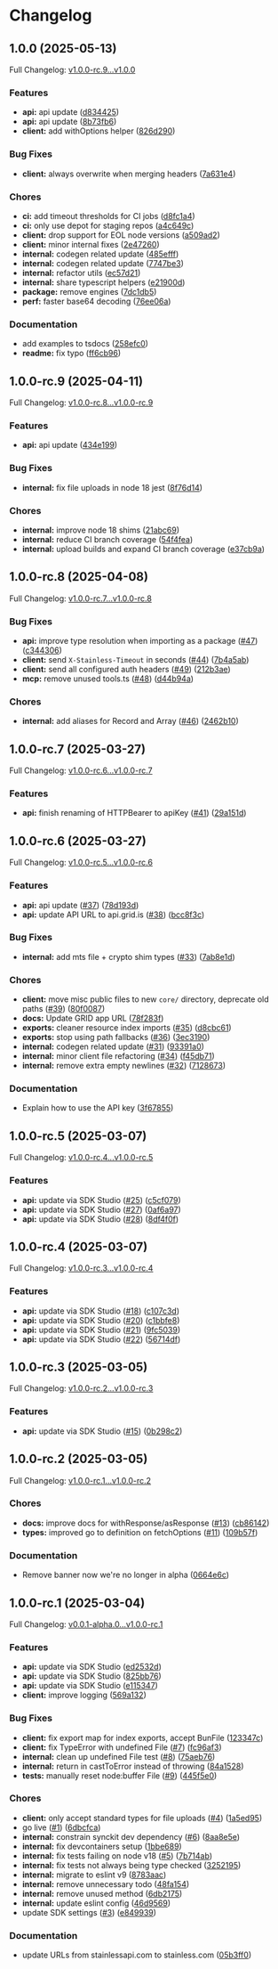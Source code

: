 # Changelog

## 1.0.0 (2025-05-13)

Full Changelog: [v1.0.0-rc.9...v1.0.0](https://github.com/GRID-is/api-sdk-ts/compare/v1.0.0-rc.9...v1.0.0)

### Features

* **api:** api update ([d834425](https://github.com/GRID-is/api-sdk-ts/commit/d834425570e026346310267dd03bab3a6e44f997))
* **api:** api update ([8b73fb6](https://github.com/GRID-is/api-sdk-ts/commit/8b73fb643ac2b279da2ab74ed8453e3d7f706135))
* **client:** add withOptions helper ([826d290](https://github.com/GRID-is/api-sdk-ts/commit/826d290d1c8d2471fdcaa3e8d0b4b42c13727283))


### Bug Fixes

* **client:** always overwrite when merging headers ([7a631e4](https://github.com/GRID-is/api-sdk-ts/commit/7a631e4d9623f4aa003f6f24609078bc1103442c))


### Chores

* **ci:** add timeout thresholds for CI jobs ([d8fc1a4](https://github.com/GRID-is/api-sdk-ts/commit/d8fc1a4cf641d6626357ba9c5141d42d3e52d2e0))
* **ci:** only use depot for staging repos ([a4c649c](https://github.com/GRID-is/api-sdk-ts/commit/a4c649c874ea9130eff6556afce0fe89a87cc22a))
* **client:** drop support for EOL node versions ([a509ad2](https://github.com/GRID-is/api-sdk-ts/commit/a509ad2438b2b2319895a3ed235424ebf9e2c820))
* **client:** minor internal fixes ([2e47260](https://github.com/GRID-is/api-sdk-ts/commit/2e47260d9d3e4e556daec6f623a7fa2490b0f880))
* **internal:** codegen related update ([485efff](https://github.com/GRID-is/api-sdk-ts/commit/485efff03ee7213cb0d2a653e605c3129d0ebbb1))
* **internal:** codegen related update ([7747be3](https://github.com/GRID-is/api-sdk-ts/commit/7747be3b3564af6aa4fce340f6760cd28fe8557a))
* **internal:** refactor utils ([ec57d21](https://github.com/GRID-is/api-sdk-ts/commit/ec57d2112fc5f63c3ed8283194864ee0fd38f0d1))
* **internal:** share typescript helpers ([e21900d](https://github.com/GRID-is/api-sdk-ts/commit/e21900da0bef0e07cd867c6ee706a3e84b86f60a))
* **package:** remove engines ([7dc1db5](https://github.com/GRID-is/api-sdk-ts/commit/7dc1db518861b3cda7682639d81c127366fabb3e))
* **perf:** faster base64 decoding ([76ee06a](https://github.com/GRID-is/api-sdk-ts/commit/76ee06a4d5780e8b7974f90aff9726e06e1a7240))


### Documentation

* add examples to tsdocs ([258efc0](https://github.com/GRID-is/api-sdk-ts/commit/258efc07237dc9af8836358b27a26d9676bffe96))
* **readme:** fix typo ([ff6cb96](https://github.com/GRID-is/api-sdk-ts/commit/ff6cb967df9f929940c619252a56e56a637d347a))

## 1.0.0-rc.9 (2025-04-11)

Full Changelog: [v1.0.0-rc.8...v1.0.0-rc.9](https://github.com/GRID-is/api-sdk-ts/compare/v1.0.0-rc.8...v1.0.0-rc.9)

### Features

* **api:** api update ([434e199](https://github.com/GRID-is/api-sdk-ts/commit/434e199b310c922c55b065236096f44ade271f63))


### Bug Fixes

* **internal:** fix file uploads in node 18 jest ([8f76d14](https://github.com/GRID-is/api-sdk-ts/commit/8f76d14c877c2b6d3a00f803fe0d117726bfdd10))


### Chores

* **internal:** improve node 18 shims ([21abc69](https://github.com/GRID-is/api-sdk-ts/commit/21abc6974f2d08ef9e55758c1bc88567e9b78c54))
* **internal:** reduce CI branch coverage ([54f4fea](https://github.com/GRID-is/api-sdk-ts/commit/54f4feac82aad9e03d6dc87123a506df98fd906b))
* **internal:** upload builds and expand CI branch coverage ([e37cb9a](https://github.com/GRID-is/api-sdk-ts/commit/e37cb9a3912a916f1a43013b19cb6381e12fcf50))

## 1.0.0-rc.8 (2025-04-08)

Full Changelog: [v1.0.0-rc.7...v1.0.0-rc.8](https://github.com/GRID-is/api-sdk-ts/compare/v1.0.0-rc.7...v1.0.0-rc.8)

### Bug Fixes

* **api:** improve type resolution when importing as a package ([#47](https://github.com/GRID-is/api-sdk-ts/issues/47)) ([c344306](https://github.com/GRID-is/api-sdk-ts/commit/c344306e2f61fb6c4a2b830e184a7095e1c53093))
* **client:** send `X-Stainless-Timeout` in seconds ([#44](https://github.com/GRID-is/api-sdk-ts/issues/44)) ([7b4a5ab](https://github.com/GRID-is/api-sdk-ts/commit/7b4a5aba048bb1b20e8b897f12fab28fefdca15e))
* **client:** send all configured auth headers ([#49](https://github.com/GRID-is/api-sdk-ts/issues/49)) ([212b3ae](https://github.com/GRID-is/api-sdk-ts/commit/212b3ae5516f76b76592534be02defec7fd75e34))
* **mcp:** remove unused tools.ts ([#48](https://github.com/GRID-is/api-sdk-ts/issues/48)) ([d44b94a](https://github.com/GRID-is/api-sdk-ts/commit/d44b94a902a7d397a8c2b004e261a97dc3d59446))


### Chores

* **internal:** add aliases for Record and Array ([#46](https://github.com/GRID-is/api-sdk-ts/issues/46)) ([2462b10](https://github.com/GRID-is/api-sdk-ts/commit/2462b1024bf10be8395b931863355d874fefc0ce))

## 1.0.0-rc.7 (2025-03-27)

Full Changelog: [v1.0.0-rc.6...v1.0.0-rc.7](https://github.com/GRID-is/api-sdk-ts/compare/v1.0.0-rc.6...v1.0.0-rc.7)

### Features

* **api:** finish renaming of HTTPBearer to apiKey ([#41](https://github.com/GRID-is/api-sdk-ts/issues/41)) ([29a151d](https://github.com/GRID-is/api-sdk-ts/commit/29a151deedf3e7fc9fd062be0a531c3f2b60ed84))

## 1.0.0-rc.6 (2025-03-27)

Full Changelog: [v1.0.0-rc.5...v1.0.0-rc.6](https://github.com/GRID-is/api-sdk-ts/compare/v1.0.0-rc.5...v1.0.0-rc.6)

### Features

* **api:** api update ([#37](https://github.com/GRID-is/api-sdk-ts/issues/37)) ([78d193d](https://github.com/GRID-is/api-sdk-ts/commit/78d193d3d4619f1266ebedccbd3bc73c96e7fcc9))
* **api:** update API URL to api.grid.is ([#38](https://github.com/GRID-is/api-sdk-ts/issues/38)) ([bcc8f3c](https://github.com/GRID-is/api-sdk-ts/commit/bcc8f3c5c61e904e29dd0a7a3bf4de6b112e1729))


### Bug Fixes

* **internal:** add mts file + crypto shim types ([#33](https://github.com/GRID-is/api-sdk-ts/issues/33)) ([7ab8e1d](https://github.com/GRID-is/api-sdk-ts/commit/7ab8e1d00af0416eaa467c42be42a1960abc514a))


### Chores

* **client:** move misc public files to new `core/` directory, deprecate old paths ([#39](https://github.com/GRID-is/api-sdk-ts/issues/39)) ([80f0087](https://github.com/GRID-is/api-sdk-ts/commit/80f00879d13e20c34f51deebdc76f33ffff05634))
* **docs:** Update GRID app URL ([78f283f](https://github.com/GRID-is/api-sdk-ts/commit/78f283fd34f299634cd7755b886811191096045b))
* **exports:** cleaner resource index imports ([#35](https://github.com/GRID-is/api-sdk-ts/issues/35)) ([d8cbc61](https://github.com/GRID-is/api-sdk-ts/commit/d8cbc615cfa73a4d040ba0b3ef9a63312ba4f7f7))
* **exports:** stop using path fallbacks ([#36](https://github.com/GRID-is/api-sdk-ts/issues/36)) ([3ec3190](https://github.com/GRID-is/api-sdk-ts/commit/3ec3190e6113e5ba0e3e3e9bd13ed77387059a17))
* **internal:** codegen related update ([#31](https://github.com/GRID-is/api-sdk-ts/issues/31)) ([93391a0](https://github.com/GRID-is/api-sdk-ts/commit/93391a0a8513219fdf851d0913d16fe32114a318))
* **internal:** minor client file refactoring ([#34](https://github.com/GRID-is/api-sdk-ts/issues/34)) ([f45db71](https://github.com/GRID-is/api-sdk-ts/commit/f45db71123d330d8fd065d50e3d4888d6ba422d1))
* **internal:** remove extra empty newlines ([#32](https://github.com/GRID-is/api-sdk-ts/issues/32)) ([7128673](https://github.com/GRID-is/api-sdk-ts/commit/7128673f7fc7dac02c8884875b95da2c7ff67986))


### Documentation

* Explain how to use the API key ([3f67855](https://github.com/GRID-is/api-sdk-ts/commit/3f67855e034df13f465372a83c66386375bf0fff))

## 1.0.0-rc.5 (2025-03-07)

Full Changelog: [v1.0.0-rc.4...v1.0.0-rc.5](https://github.com/GRID-is/api-sdk-ts/compare/v1.0.0-rc.4...v1.0.0-rc.5)

### Features

* **api:** update via SDK Studio ([#25](https://github.com/GRID-is/api-sdk-ts/issues/25)) ([c5cf079](https://github.com/GRID-is/api-sdk-ts/commit/c5cf079750762b60fcdea6c69863f456720bd4b8))
* **api:** update via SDK Studio ([#27](https://github.com/GRID-is/api-sdk-ts/issues/27)) ([0af6a97](https://github.com/GRID-is/api-sdk-ts/commit/0af6a97467d36ba404805bbf22660749e31c2f62))
* **api:** update via SDK Studio ([#28](https://github.com/GRID-is/api-sdk-ts/issues/28)) ([8df4f0f](https://github.com/GRID-is/api-sdk-ts/commit/8df4f0fb96951d815bbfb3c72db34ed0c1ed6d7f))

## 1.0.0-rc.4 (2025-03-07)

Full Changelog: [v1.0.0-rc.3...v1.0.0-rc.4](https://github.com/GRID-is/api-sdk-ts/compare/v1.0.0-rc.3...v1.0.0-rc.4)

### Features

* **api:** update via SDK Studio ([#18](https://github.com/GRID-is/api-sdk-ts/issues/18)) ([c107c3d](https://github.com/GRID-is/api-sdk-ts/commit/c107c3dcb0885cf9694813d2a8be1c178e764302))
* **api:** update via SDK Studio ([#20](https://github.com/GRID-is/api-sdk-ts/issues/20)) ([c1bbfe8](https://github.com/GRID-is/api-sdk-ts/commit/c1bbfe876f366525194ea85113510a34d2223e4d))
* **api:** update via SDK Studio ([#21](https://github.com/GRID-is/api-sdk-ts/issues/21)) ([9fc5039](https://github.com/GRID-is/api-sdk-ts/commit/9fc5039e1fe544f9760b2d6977a7650c1cc10f26))
* **api:** update via SDK Studio ([#22](https://github.com/GRID-is/api-sdk-ts/issues/22)) ([56714df](https://github.com/GRID-is/api-sdk-ts/commit/56714dffac5e1da2e53411eeb9849b0dbda46c7c))

## 1.0.0-rc.3 (2025-03-05)

Full Changelog: [v1.0.0-rc.2...v1.0.0-rc.3](https://github.com/GRID-is/api-sdk-ts/compare/v1.0.0-rc.2...v1.0.0-rc.3)

### Features

* **api:** update via SDK Studio ([#15](https://github.com/GRID-is/api-sdk-ts/issues/15)) ([0b298c2](https://github.com/GRID-is/api-sdk-ts/commit/0b298c2021d159cf8584e29a80bc9aaf97e4bf4c))

## 1.0.0-rc.2 (2025-03-05)

Full Changelog: [v1.0.0-rc.1...v1.0.0-rc.2](https://github.com/GRID-is/api-sdk-ts/compare/v1.0.0-rc.1...v1.0.0-rc.2)

### Chores

* **docs:** improve docs for withResponse/asResponse ([#13](https://github.com/GRID-is/api-sdk-ts/issues/13)) ([cb86142](https://github.com/GRID-is/api-sdk-ts/commit/cb861427d44fe9e1811816dea0e0a8a30031bd25))
* **types:** improved go to definition on fetchOptions ([#11](https://github.com/GRID-is/api-sdk-ts/issues/11)) ([109b57f](https://github.com/GRID-is/api-sdk-ts/commit/109b57f0be0a415454c738796cc23ac503f6b7d2))


### Documentation

* Remove banner now we're no longer in alpha ([0664e6c](https://github.com/GRID-is/api-sdk-ts/commit/0664e6c1367801e0b4211b386a4ec37b31813b51))

## 1.0.0-rc.1 (2025-03-04)

Full Changelog: [v0.0.1-alpha.0...v1.0.0-rc.1](https://github.com/GRID-is/api-sdk-ts/compare/v0.0.1-alpha.0...v1.0.0-rc.1)

### Features

* **api:** update via SDK Studio ([ed2532d](https://github.com/GRID-is/api-sdk-ts/commit/ed2532d0acf35c2b641c2bc4dea2d99578bef31b))
* **api:** update via SDK Studio ([825bb76](https://github.com/GRID-is/api-sdk-ts/commit/825bb764f8f3ba261fa822b2ced25760f3d57f9e))
* **api:** update via SDK Studio ([e115347](https://github.com/GRID-is/api-sdk-ts/commit/e11534720f9792f9f8c7b530b3ff1d684d63b8ae))
* **client:** improve logging ([569a132](https://github.com/GRID-is/api-sdk-ts/commit/569a13271ac7494147ac50c8b7b8fdd320c63b49))


### Bug Fixes

* **client:** fix export map for index exports, accept BunFile ([123347c](https://github.com/GRID-is/api-sdk-ts/commit/123347c586b62a7842838840cdb4e34f6e6a563b))
* **client:** fix TypeError with undefined File ([#7](https://github.com/GRID-is/api-sdk-ts/issues/7)) ([fc96af3](https://github.com/GRID-is/api-sdk-ts/commit/fc96af3add60747312a94ece211be69def2e4d43))
* **internal:** clean up undefined File test ([#8](https://github.com/GRID-is/api-sdk-ts/issues/8)) ([75aeb76](https://github.com/GRID-is/api-sdk-ts/commit/75aeb76c03b0b5e83db67f974ee49531c6dcda18))
* **internal:** return in castToError instead of throwing ([84a1528](https://github.com/GRID-is/api-sdk-ts/commit/84a152897102999cbb3396f5cd4fdbb84e7739fb))
* **tests:** manually reset node:buffer File ([#9](https://github.com/GRID-is/api-sdk-ts/issues/9)) ([445f5e0](https://github.com/GRID-is/api-sdk-ts/commit/445f5e0862ceeae58e5e0cc2a24ad6073644c251))


### Chores

* **client:** only accept standard types for file uploads ([#4](https://github.com/GRID-is/api-sdk-ts/issues/4)) ([1a5ed95](https://github.com/GRID-is/api-sdk-ts/commit/1a5ed950538c1aaac430f538381db92fba30ae76))
* go live ([#1](https://github.com/GRID-is/api-sdk-ts/issues/1)) ([6dbcfca](https://github.com/GRID-is/api-sdk-ts/commit/6dbcfcac7856288e4a6fa738088f172f1fe5bb7b))
* **internal:** constrain synckit dev dependency ([#6](https://github.com/GRID-is/api-sdk-ts/issues/6)) ([8aa8e5e](https://github.com/GRID-is/api-sdk-ts/commit/8aa8e5edb80faefaeeff98a08e1a03617e028964))
* **internal:** fix devcontainers setup ([1bbe689](https://github.com/GRID-is/api-sdk-ts/commit/1bbe689fc8dd26efd2ca461d058cef4fd85e588b))
* **internal:** fix tests failing on node v18 ([#5](https://github.com/GRID-is/api-sdk-ts/issues/5)) ([7b714ab](https://github.com/GRID-is/api-sdk-ts/commit/7b714ab604380f9fdeb76e1c4bc2660fb26fcf7b))
* **internal:** fix tests not always being type checked ([3252195](https://github.com/GRID-is/api-sdk-ts/commit/3252195ceb83f8c8930c776f55ca80c2d50cf867))
* **internal:** migrate to eslint v9 ([8783aac](https://github.com/GRID-is/api-sdk-ts/commit/8783aac740bebda886b46fa160e82ab8e812f3cf))
* **internal:** remove unnecessary todo ([48fa154](https://github.com/GRID-is/api-sdk-ts/commit/48fa1548c3bbfc73ec66a9aabd063d3e59d6305a))
* **internal:** remove unused method ([6db2175](https://github.com/GRID-is/api-sdk-ts/commit/6db2175d121d0acd78583197e405da918d74e342))
* **internal:** update eslint config ([46d9569](https://github.com/GRID-is/api-sdk-ts/commit/46d95691c2c00d0fbc401c08064fc325a69e1fd1))
* update SDK settings ([#3](https://github.com/GRID-is/api-sdk-ts/issues/3)) ([e849939](https://github.com/GRID-is/api-sdk-ts/commit/e8499394ae1e31e85661c1752376c8066601b84d))


### Documentation

* update URLs from stainlessapi.com to stainless.com ([05b3ff0](https://github.com/GRID-is/api-sdk-ts/commit/05b3ff0439c8357c9040b5de4681aedc8371ca0e))
